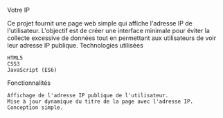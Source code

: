 Votre IP

Ce projet fournit une page web simple qui affiche l'adresse IP de l'utilisateur. L'objectif est de créer une interface minimale pour éviter la collecte excessive de données tout en permettant aux utilisateurs de voir leur adresse IP publique.
Technologies utilisées

    HTML5
    CSS3
    JavaScript (ES6)

Fonctionnalités

    Affichage de l'adresse IP publique de l'utilisateur.
    Mise à jour dynamique du titre de la page avec l'adresse IP.
    Conception simple.
